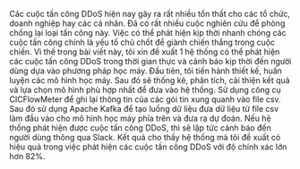 Các cuộc tấn công DDoS hiện nay gây ra rất nhiều tổn thất cho các tổ chức, doanh nghiệp hay các cá nhân. Đã có rất nhiều cuộc nghiên cứu để phòng chống lại loại tấn công này. Việc có thể phát hiện kịp thời nhanh chóng các cuộc tấn công chính là yếu tố chủ chốt để giành chiến thắng trong cuộc chiến. Vì thế trong bài viết này, tôi xin đề xuất 1 hệ thống có thể phát hiện các cuộc tấn công DDoS trong thời gian thực và cảnh báo kịp thời đến người dùng dựa vào phương pháp học máy. Đầu tiên, tôi tiến hành thiết kế, huấn luyện các mô hình học máy. Sau đó sẽ thống kê, phân tích, cải thiện kết quả và lựa chọn mô hình phù hợp nhất để đưa vào hệ thống. Sử dụng công cụ CICFlowMeter để ghi lại thông tin của các gói tin xung quanh vào file csv. Sau đó sử dụng Apache Kafka để tạo luồng dữ liệu đưa dữ liệu từ file csv làm đầu vào cho mô hình học máy phía trên và đưa ra dự đoán. Nếu hệ thống phát hiện được cuộc tấn công DDoS, thì sẽ lập tức cảnh báo đến người dùng thông qua Slack. Kết quả cho thấy hệ thống mà tôi đề xuất có hiệu quả trong việc phát hiện các cuộc tấn công DDoS với độ chính xác lớn hơn 82%.
